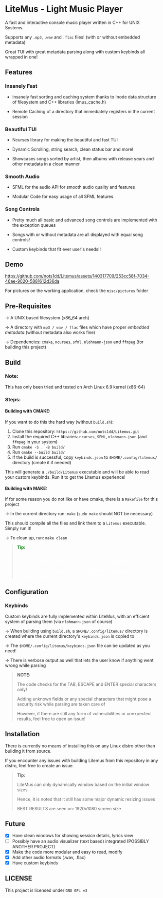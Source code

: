 # LiteMus - Light Music Player

A fast and interactive console music player written in C++ for UNIX Systems.

Supports any `.mp3`, `.wav` and `.flac` files! (with or without embedded metadata)

Great TUI with great metadata parsing along with custom keybinds all wrapped in one!

## Features

### Insanely Fast

* Insanely fast sorting and caching system thanks to Inode data structure of filesystem and C++ libraries (lmus_cache.h)

* Remote Caching of a directory that immediately registers in the current session

### Beautiful TUI

* Ncurses library for making the beautiful and fast TUI

* Dynamic Scrolling, string search, clean status bar and more!

* Showcases songs sorted by artist, then albums with release years and other metadata in a clean manner

### Smooth Audio

* SFML for the audio API for smooth audio quality and features

* Modular Code for easy usage of all SFML features

### Song Controls

* Pretty much all basic and advanced song controls are implemented with the exception queues

* Songs with or without metadata are all displayed with equal song controls!

* Custom keybinds that fit ever user's needs!!

## Demo

https://github.com/nots1dd/Litemus/assets/140317709/253cc58f-7034-46ae-9020-5881612d36da

For pictures on the working application, check the `misc/pictures` folder


## Pre-Requisites

-> A UNIX based filesystem (x86_64 arch)

-> A directory with `mp3 / wav / flac` files which have proper *embedded metadata* (without metadata also works fine)

-> Dependencies: `cmake`, `ncurses`, `sfml`, `nlohmann-json` and `ffmpeg` (for building this project)

## Build

### Note:

This has only been tried and tested on Arch Linux 6.9 kernel (x86-64)

### Steps:

#### Building with CMAKE:

If you want to do this the hard way (without `build.sh`):

1. Clone this repository: `https://github.com/nots1dd/Litemus.git`
2. Install the required C++ libraries: `ncurses`, `SFML`, `nlohmann-json` (and `ffmpeg` in your system)
3. Run `cmake -S . -B build/`
4. Run `cmake --build build/`
5. If the build is successful, copy `keybinds.json` to `$HOME/.config/litemus/` directory (create it if needed)

This will generate a `./build/Litemus` executable and will be able to read your custom keybinds. Run it to get the Litemus experience!

#### Building with MAKE:

If for some reason you do not like or have cmake, there is a `Makefile` for this project

-> In the current directory run: `make` (`sudo make` should NOT be necessary)

This should compile all the files and link them to a `Litemus` executable. Simply run it!

-> To clean up, run: `make clean`

> <span style="color: green;"><strong>Tip:</strong></span>
> 
> <span style="color: white;">A simpler way is to just use the <code>build.sh</code> script that does everything for you (including adding the <code>lmus</code> alias to your shell rc!)</span>
> 
> <span style="color: white;">NOTE: Run <code>chmod +x build.sh</code> in order for it to execute. ALWAYS BE CAREFUL OF WHAT YOU ARE EXECUTING!!</span>


## Configuration

### Keybinds 

Custom keybinds are fully implemented within LiteMus, with an efficient system of parsing them (via `nlohmann-json` of course)

-> When building using `build.sh`, a `$HOME/.config/litemus/` directory is created where the current directory's `keybinds.json` is copied to

-> The `$HOME/.config/litemus/keybinds.json` file can be updated as you need!

-> There is verbose output as well that lets the user know if anything went wrong while parsing

> **NOTE:**
> 
> The code checks for the TAB, ESCAPE and ENTER special characters only!
> 
> Adding unknown fields or any special characters that might pose a security risk while parsing are taken care of
> 
> However, if there are still any form of vulnerabilities or unexpected results, feel free to open an issue!

## Installation

There is currently no means of installing this on any Linux distro other than building it from source.

If you encounter any issues with building Litemus from this repository in any distro, feel free to create an issue.

> **Tip:**
> 
> LiteMus can only dynamically window based on the initial window sizes 
> 
> Hence, it is noted that it still has some major dynamic resizing issues
> 
> BEST RESULTS are seen on: 1920x1080 screen size 

## Future

- [x] Have clean windows for showing session details, lyrics view
- [ ] Possibly have an audio visualizer (text based) integrated (POSSIBLY ANOTHER PROJECT)
- [x] Make the code more modular and easy to read, modify
- [x] Add other audio formats (.wav, .flac)
- [x] Have custom keybinds

## LICENSE

This project is licensed under `GNU GPL v3`
